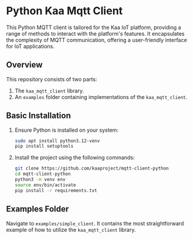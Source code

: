 # Python Kaa Mqtt Client 

This Python MQTT client is tailored for the Kaa IoT platform, providing a range of methods to interact with the platform's features. It encapsulates the complexity of MQTT communication, offering a user-friendly interface for IoT applications.


## Overview

This repository consists of two parts: 
1. The `kaa_mqtt_client` library.
2. An `examples` folder containing implementations of the `kaa_mqtt_client`.


## Basic Installation

1. Ensure Python is installed on your system:

    ```bash
    sudo apt install python3.12-venv
    pip install setuptools
    ```

2. Install the project using the following commands:

    ```bash
    git clone https://github.com/kaaproject/mqtt-client-python
    cd mqtt-client-python
    python3 -m venv env
    source env/bin/activate
    pip install -r requirements.txt
   ```


## Examples Folder

Navigate to `examples/simple_client`. It contains the most straightforward example of how to utilize the `kaa_mqtt_client` library.

